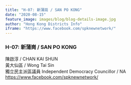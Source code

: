 ```yaml
---
title: "H-07: 新蒲崗 / SAN PO KONG"
date: "2020-08-15"
feature_image: images/blog/blog-details-image.jpg
author: "Hong Kong Districts Info"
iframe: "https://www.facebook.com/spknewnetwork/"
---
```


### H-07: 新蒲崗 / SAN PO KONG  
陳啟淳 / CHAN KAI SHUN  
黃大仙區 / Wong Tai Sin  
獨立民主派區議員 Independent Democracy Councillor / NA  
https://www.facebook.com/spknewnetwork/
